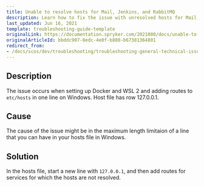 ```yaml
---
title: Unable to resolve hosts for Mail, Jenkins, and RabbitMQ
description: Learn how to fix the issue with unresolved hosts for Mail, Jenkins, and RabbitMQ on Windows
last_updated: Jun 16, 2021
template: troubleshooting-guide-template
originalLink: https://documentation.spryker.com/2021080/docs/unable-to-resolve-hosts-for-mail-jenkins-and-rabbitmq
originalArticleId: bbddc907-8edc-4e0f-b880-b67381364801
redirect_from:
- /docs/scos/dev/troubleshooting/troubleshooting-general-technical-issues/unable-to-resolve-hosts-for-mail-jenkins-and-rabbitmq.html
---
```


## Description

The issue occurs when setting up Docker and WSL 2 and adding routes to `etc/hosts` in one line on Windows. Host file has row 127.0.0.1.

## Cause

The cause of the issue might be in the maximum length limitaion of a line that you can have in your hosts file in Windows.

## Solution

In the hosts file, start a new line with `127.0.0.1`, and then add routes for services for which the hosts are not resolved.
